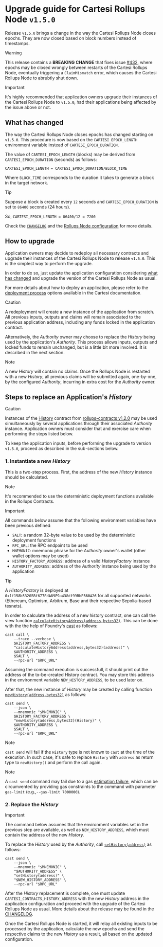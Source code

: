 <!-- markdownlint-disable MD028 -->
# Upgrade guide for Cartesi Rollups Node `v1.5.0`

Release `v1.5.0` brings a change in the way the Cartesi Rollups Node closes epochs.
They are now closed based on block numbers instead of timestamps.

> [!WARNING]
> This release contains a **BREAKING CHANGE** that fixes issue [#432](https://github.com/cartesi/rollups-node/issues/432), where epochs may be closed wrongly between restarts of the Cartesi Rollups Node, eventually triggering a `ClaimMismatch` error, which causes the Cartesi Rollups Node to abrubtly shut down.

> [!IMPORTANT]
> It's highly recommended that application owners upgrade their instances of the Cartesi Rollups Node to `v1.5.0`, had their applications being affected by the issue above or not.

## What has changed

The way the Cartesi Rollups Node closes epochs has changed starting on `v1.5.0`.
This procedure is now based on the `CARTESI_EPOCH_LENGTH` environment variable instead of `CARTESI_EPOCH_DURATION`.

The value of `CARTESI_EPOCH_LENGTH` (blocks) may be derived from `CARTESI_EPOCH_DURATION` (seconds) as follows:

`CARTESI_EPOCH_LENGTH = CARTESI_EPOCH_DURATION/BLOCK_TIME`

Where `BLOCK_TIME` corresponds to the duration it takes to generate a block in the target network.

> [!TIP]
> Suppose a block is created every `12` seconds and `CARTESI_EPOCH_DURATION` is set to `86400` seconds (24 hours).
>
> So, `CARTESI_EPOCH_LENGTH = 86400/12 = 7200`

Check the [`CHANGELOG`](../CHANGELOG.md) and the [Rollups Node configuration](./config.md) for more details.

## How to upgrade

Application owners may decide to redeploy all necessary contracts and upgrade their instances of the Cartesi Rollups Node to release `v1.5.0`.
This is the simplest way to perform the upgrade.

In order to do so, just update the application configuration considering [what has changed](#what-has-changed) and upgrade the version of the Cartesi Rollups Node as usual.

For more details about how to deploy an application, please refer to the [deployment process](https://docs.cartesi.io/cartesi-rollups/1.3/deployment/introduction/#deployment-process) options available in the Cartesi documentation.

> [!CAUTION]
> A redeployment will create a new instance of the application from scratch.
> All previous inputs, outputs and claims will remain associated to the previous application address, including any funds locked in the application contract.

Alternatively, the _Authority_ owner may choose to replace the _History_ being used by the application's _Authority_.
This process allows inputs, outputs and locked funds to remain unchanged, but is a little bit more involved.
It is described in the next section.

> [!NOTE]
> A new _History_ will contain no claims.
> Once the Rollups Node is restarted with a new _History_, all previous claims will be submitted again, one-by-one, by the configured _Authority_, incurring in extra cost for the _Authority_ owner.

## Steps to replace an Application's _History_

> [!CAUTION]
> Instances of the [History](https://github.com/cartesi/rollups-contracts/blob/v1.2.0/onchain/rollups/contracts/history/History.sol) contract from [rollups-contracts v1.2.0](https://github.com/cartesi/rollups-contracts/releases/tag/v1.2.0) may be used simultaneously by several applications through their associated _Authority_ instance.
> Application owners must consider that and exercise care when performing the steps listed below.

To keep the application inputs, before performing the upgrade to version `v1.5.0`, proceed as described in the sub-sections below.

### 1. Instantiate a new _History_

This is a two-step process.
First, the address of the new _History_ instance should be calculated.

> [!NOTE]
> It's recommended to use the deterministic deployment functions available in the Rollups Contracts.

> [!IMPORTANT]
> All commands below assume that the following environment variables have been previous defined:
>
> - `SALT`: a random 32-byte value to be used by the deterministic deployment functions
> - `RPC_URL`: the RPC endpoint to be used
> - `MNEMONIC`: mnemonic phrase for the _Authority_ owner's wallet (other wallet options may be used)
> - `HISTORY_FACTORY_ADDRESS`: address of a valid _HistoryFactory_ instance
> - `AUTHORITY_ADDRESS`: address of the _Authority_ instance being used by the application

> [!TIP]
> A _HistoryFactory_ is deployed at `0x1f158b5320BBf677FdA89F9a438df99BbE560A26` for all supported networks (Ethereum, Optimism, Arbitrum, Base and their respective Sepolia-based tesnets).

In order to calculate the address of a new history contract, one can call the view function [`calculateHistoryAddress(address,bytes32)`](https://github.com/cartesi/rollups-contracts/blob/e8a2d82bc51167086e7928b9a6aced0d62c96cf8/onchain/rollups/contracts/history/HistoryFactory.sol#L35-L38).
This can be done with the the help of Foundry's [cast](https://book.getfoundry.sh/reference/cast/) as follows:

```shell
cast call \
    --trace --verbose \
    $HISTORY_FACTORY_ADDRESS \
    "calculateHistoryAddress(address,bytes32)(address)" \
    $AUTHORITY_ADDRESS \
    $SALT \
    --rpc-url "$RPC_URL"
```

Assuming the command execution is successfull, it should print out the address of the to-be-created History contract. You may store this address in the environment variable `NEW_HISTORY_ADDRESS`, to be used later on.

After that, the new instance of _History_ may be created by calling function [`newHistory(address,bytes32)`](https://github.com/cartesi/rollups-contracts/blob/e8a2d82bc51167086e7928b9a6aced0d62c96cf8/onchain/rollups/contracts/history/HistoryFactory.sol#L24-L27) as follows:

```shell
cast send \
    --json \
    --mnemonic "$MNEMONIC" \
    $HISTORY_FACTORY_ADDRESS \
    "newHistory(address,bytes32)(History)" \
    $AUTHORITY_ADDRESS \
    $SALT \
    --rpc-url "$RPC_URL"
```

> [!NOTE]
> `cast send` will fail if the `History` type is not known to `cast` at the time of the execution.
> In such case, it's safe to replace `History` with `address` as return type to `newHistory()` and perform the call again.

> [!NOTE]
> A `cast send` command may fail due to a gas [estimation failure](https://github.com/foundry-rs/foundry/issues/3093#issuecomment-1251616792), which can be circumvented by providing gas constraints to the command with parameter `gas-limit` (e.g.,`--gas-limit 7000000`).

### 2. Replace the _History_

> [!IMPORTANT]
> The command below assumes that the environment variables set in the previous step are available, as well as  `NEW_HISTORY_ADDRESS`, which must contain the address of the new _History_.

To replace the _History_ used by the _Authority_, call [`setHistory(address)`](https://github.com/cartesi/rollups-contracts/blob/e8a2d82bc51167086e7928b9a6aced0d62c96cf8/onchain/rollups/contracts/consensus/authority/Authority.sol#L65) as follows:

```shell
cast send \
    --json \
    --mnemonic "$MNEMONIC" \
    "$AUTHORITY_ADDRESS" \
    "setHistory(address)" \
    "$NEW_HISTORY_ADDRESS" \
    --rpc-url "$RPC_URL"
```

After the _History_ replacement is complete, one must update `CARTESI_CONTRACTS_HISTORY_ADDRESS` with the new _History_ address in the application configuration and proceed with the upgrade of the Cartesi Rollups Node as usual.
More details about the release may be found in the [CHANGELOG](../CHANGELOG.md).

Once the Cartesi Rollups Node is started, it will relay all existing inputs to be processed by the application, calculate the new epochs and send the respective claims to the new _History_ as a result, all based on the updated configuration.
